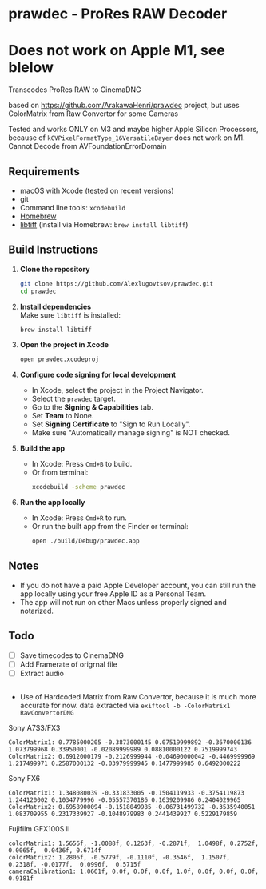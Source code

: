 # prawdec - ProRes RAW Decoder
# Does not work on Apple M1, see blelow

Transcodes ProRes RAW to CinemaDNG

based on https://github.com/ArakawaHenri/prawdec project, but uses ColorMatrix from Raw Convertor for some Cameras

Tested and works ONLY on M3 and maybe higher Apple Silicon Processors, because of ```kCVPixelFormatType_16VersatileBayer``` does not work on M1. Cannot Decode from AVFoundationErrorDomain

## Requirements

- macOS with Xcode (tested on recent versions)
- git
- Command line tools: `xcodebuild`
- [Homebrew](https://brew.sh)
- [libtiff](https://www.libtiff.org/) (install via Homebrew: `brew install libtiff`)

## Build Instructions

1. **Clone the repository**  
   ```sh
   git clone https://github.com/Alexlugovtsov/prawdec.git
   cd prawdec
   ```

2. **Install dependencies**  
   Make sure `libtiff` is installed:
   ```sh
   brew install libtiff
   ```

3. **Open the project in Xcode**  
   ```sh
   open prawdec.xcodeproj
   ```

4. **Configure code signing for local development**  
   - In Xcode, select the project in the Project Navigator.
   - Select the `prawdec` target.
   - Go to the **Signing & Capabilities** tab.
   - Set **Team** to None.
   - Set **Signing Certificate** to "Sign to Run Locally".
   - Make sure "Automatically manage signing" is NOT checked.

5. **Build the app**  
   - In Xcode: Press `Cmd+B` to build.
   - Or from terminal:
     ```sh
     xcodebuild -scheme prawdec
     ```

6. **Run the app locally**  
   - In Xcode: Press `Cmd+R` to run.
   - Or run the built app from the Finder or terminal:
     ```sh
     open ./build/Debug/prawdec.app
     ```

## Notes

- If you do not have a paid Apple Developer account, you can still run the app locally using your free Apple ID as a Personal Team.
- The app will not run on other Macs unless properly signed and notarized.

## Todo
- [ ] Save timecodes to CinemaDNG
- [ ] Add Framerate of origrnal file
- [ ] Extract audio

##
- Use of Hardcoded Matrix from Raw Convertor, because it is much more accurate for now. data extracted via ```exiftool -b -ColorMatrix1 RawConvertorDNG```

Sony A7S3/FX3
```
ColorMatrix1: 0.7785000205 -0.3873000145 0.07519999892 -0.3670000136 1.073799968 0.33950001 -0.02089999989 0.08810000122 0.7519999743
ColorMatrix2: 0.6912000179 -0.2126999944 -0.04690000042 -0.4469999969 1.217499971 0.2587000132 -0.03979999945 0.1477999985 0.6492000222
```

Sony FX6
```
ColorMatrix1: 1.348080039 -0.331833005 -0.1504119933 -0.3754119873 1.244120002 0.1034779996 -0.05557370186 0.1639209986 0.2404029965
ColorMatrix2: 0.6958900094 -0.1518049985 -0.06731499732 -0.3535940051 1.083709955 0.2317339927 -0.1048979983 0.2441439927 0.5229179859
```

Fujifilm GFX100S II
```
colorMatrix1: 1.5656f, -1.0088f, 0.1263f, -0.2871f,  1.0498f, 0.2752f, 0.0065f,  0.0436f, 0.6714f
colorMatrix2: 1.2806f, -0.5779f, -0.1110f, -0.3546f,  1.1507f,  0.2318f, -0.0177f,  0.0996f,  0.5715f
cameraCalibration1: 1.0661f, 0.0f, 0.0f, 0.0f, 1.0f, 0.0f, 0.0f, 0.0f, 0.9181f
```
